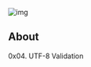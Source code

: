 ![img](https://assets.imaginablefutures.com/media/images/ALX_Logo.max-200x150.png)

## About

0x04. UTF-8 Validation
